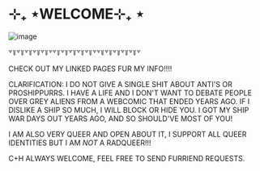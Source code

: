 # ⊹₊ ⋆WELCOME⊹₊ ⋆
![image](https://github.com/user-attachments/assets/d632cae8-a3e5-4711-b136-1a18b19508b6)

꒷꒦꒷꒦꒷꒦꒷꒦꒷꒦꒷꒷꒦꒷꒦꒷꒦꒷꒦꒷꒦꒷꒷꒦꒷꒦꒷꒦꒷꒦꒷꒦꒷

CHECK OUT MY LINKED PAGES FUR MY INFO!!!!

CLARIFICATION: I DO NOT GIVE A SINGLE SHIT ABOUT ANTI'S OR PROSHIPPURRS. I HAVE A LIFE AND I DON'T WANT TO DEBATE PEOPLE OVER GREY ALIENS FROM A WEBCOMIC THAT ENDED YEARS AGO. IF I DISLIKE A SHIP SO MUCH, I WILL BLOCK OR HIDE YOU. I GOT MY SHIP WAR DAYS OUT YEARS AGO, AND SO SHOULD'VE MOST OF YOU!

I AM ALSO VERY QUEER AND OPEN ABOUT IT, I SUPPORT ALL QUEER IDENTITIES BUT I AM *NOT* A RADQUEER!!! 

C+H ALWAYS WELCOME, FEEL FREE TO SEND FURRIEND REQUESTS.
